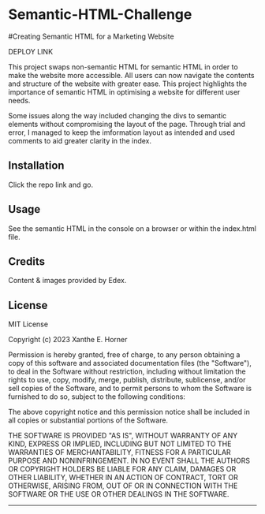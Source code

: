 # Semantic-HTML-Challenge
#Creating Semantic HTML for a Marketing Website




DEPLOY LINK


This project swaps non-semantic HTML for semantic HTML in order to make the website more accessible. 
All users can now navigate the contents and structure of the website with greater ease. 
This project highlights the importance of semantic HTML in optimising a website for different user needs.


Some issues along the way included changing the divs to semantic elements without compromising the layout of the page. 
Through trial and error, I managed to keep the imformation layout as intended and used comments to aid greater clarity in the index. 

## Installation

Click the repo link and go. 


## Usage 

See the semantic HTML in the console on a browser or within the index.html file.



## Credits

Content & images provided by Edex.


## License
MIT License

Copyright (c) 2023 Xanthe E. Horner

Permission is hereby granted, free of charge, to any person obtaining a copy
of this software and associated documentation files (the "Software"), to deal
in the Software without restriction, including without limitation the rights
to use, copy, modify, merge, publish, distribute, sublicense, and/or sell
copies of the Software, and to permit persons to whom the Software is
furnished to do so, subject to the following conditions:

The above copyright notice and this permission notice shall be included in all
copies or substantial portions of the Software.

THE SOFTWARE IS PROVIDED "AS IS", WITHOUT WARRANTY OF ANY KIND, EXPRESS OR
IMPLIED, INCLUDING BUT NOT LIMITED TO THE WARRANTIES OF MERCHANTABILITY,
FITNESS FOR A PARTICULAR PURPOSE AND NONINFRINGEMENT. IN NO EVENT SHALL THE
AUTHORS OR COPYRIGHT HOLDERS BE LIABLE FOR ANY CLAIM, DAMAGES OR OTHER
LIABILITY, WHETHER IN AN ACTION OF CONTRACT, TORT OR OTHERWISE, ARISING FROM,
OUT OF OR IN CONNECTION WITH THE SOFTWARE OR THE USE OR OTHER DEALINGS IN THE
SOFTWARE.


---



